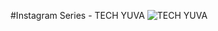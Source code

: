 #Instagram Series - TECH YUVA
![TECH YUVA](https://github.com/asrrocks/Instagram-Tech-Page-Series/blob/master/HTML/Day1/logo.png)
